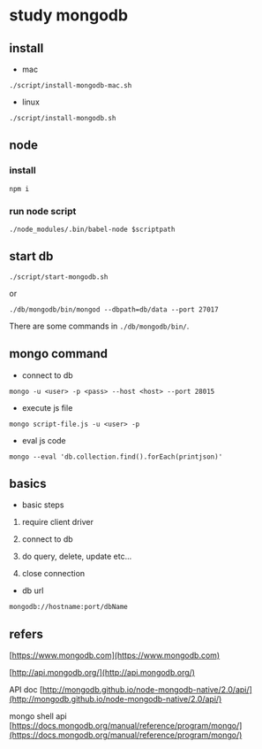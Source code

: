# study mongodb

## install

- mac

```
./script/install-mongodb-mac.sh
```

- linux

```
./script/install-mongodb.sh
```

## node

### install

```
npm i
```

### run node script

```
./node_modules/.bin/babel-node $scriptpath
```

## start db

```
./script/start-mongodb.sh
```

or

```
./db/mongodb/bin/mongod --dbpath=db/data --port 27017
```

There are some commands in `./db/mongodb/bin/`.

## mongo command

- connect to db

`mongo -u <user> -p <pass> --host <host> --port 28015`

- execute js file

`mongo script-file.js -u <user> -p`

- eval js code

`mongo --eval 'db.collection.find().forEach(printjson)'`

## basics

- basic steps

1. require client driver

2. connect to db

3. do query, delete, update etc...

4. close connection

- db url

`mongodb://hostname:port/dbName`

## refers

[https://www.mongodb.com](https://www.mongodb.com)

[http://api.mongodb.org/](http://api.mongodb.org/)

API doc [http://mongodb.github.io/node-mongodb-native/2.0/api/](http://mongodb.github.io/node-mongodb-native/2.0/api/)

mongo shell api [https://docs.mongodb.org/manual/reference/program/mongo/](https://docs.mongodb.org/manual/reference/program/mongo/)
